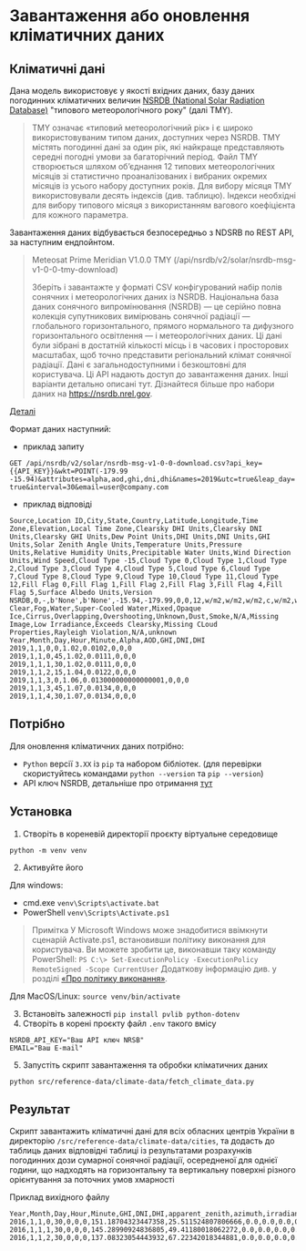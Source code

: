 # Завантаження або оновлення кліматичних даних

## Кліматичні дані

Дана модель використовує у якості вхідних даних, базу даних погодинних
кліматичних величин
[NSRDB (National Solar Radiation Database)](https://nsrdb.nrel.gov/) "типового
метеорологічного року" (далі TMY).

> TMY означає «типовий метеорологічний рік» і є широко використовуваним типом
> даних, доступних через NSRDB. TMY містять погодинні дані за один рік, які
> найкраще представляють середні погодні умови за багаторічний період. Файл TMY
> створюється шляхом об’єднання 12 типових метеорологічних місяців зі
> статистично проаналізованих і вибраних окремих місяців із усього набору
> доступних років. Для вибору місяця TMY використовували десять індексів (див.
> таблицю). Індекси необхідні для вибору типового місяця з використанням
> вагового коефіцієнта для кожного параметра.

Завантаження даних відбувається безпосередньо з NDSRB по REST API, за наступним
ендпойнтом.

> Meteosat Prime Meridian V1.0.0 TMY
> (/api/nsrdb/v2/solar/nsrdb-msg-v1-0-0-tmy-download)
>
> Зберіть і завантажте у форматі CSV конфігурований набір полів сонячних і
> метеорологічних даних із NSRDB. Національна база даних сонячного
> випромінювання (NSRDB) — це серійно повна колекція супутникових вимірювань
> сонячної радіації — глобального горизонтального, прямого нормального та
> дифузного горизонтального освітлення — і метеорологічних даних. Ці дані були
> зібрані в достатній кількості місць і в часових і просторових масштабах, щоб
> точно представити регіональний клімат сонячної радіації. Дані є
> загальнодоступними і безкоштовні для користувача. Ці API надають доступ до
> завантаження даних. Інші варіанти детально описані тут. Дізнайтеся більше про
> набори даних на https://nsrdb.nrel.gov.

[Деталі](https://developer.nrel.gov/docs/solar/nsrdb/nsrdb-msg-v1-0-0-tmy-download/)

Формат даних наступний:

-   приклад запиту

`GET /api/nsrdb/v2/solar/nsrdb-msg-v1-0-0-download.csv?api_key={{API_KEY}}&wkt=POINT(-179.99 -15.94)&attributes=alpha,aod,ghi,dni,dhi&names=2019&utc=true&leap_day=true&interval=30&email=user@company.com`

-   приклад відповіді

```
Source,Location ID,City,State,Country,Latitude,Longitude,Time Zone,Elevation,Local Time Zone,Clearsky DHI Units,Clearsky DNI Units,Clearsky GHI Units,Dew Point Units,DHI Units,DNI Units,GHI Units,Solar Zenith Angle Units,Temperature Units,Pressure Units,Relative Humidity Units,Precipitable Water Units,Wind Direction Units,Wind Speed,Cloud Type -15,Cloud Type 0,Cloud Type 1,Cloud Type 2,Cloud Type 3,Cloud Type 4,Cloud Type 5,Cloud Type 6,Cloud Type 7,Cloud Type 8,Cloud Type 9,Cloud Type 10,Cloud Type 11,Cloud Type 12,Fill Flag 0,Fill Flag 1,Fill Flag 2,Fill Flag 3,Fill Flag 4,Fill Flag 5,Surface Albedo Units,Version
NSRDB,0,-,b'None',b'None',-15.94,-179.99,0,0,12,w/m2,w/m2,w/m2,c,w/m2,w/m2,w/m2,Degree,c,mbar,%,cm,Degrees,m/s,N/A,Clear,Probably Clear,Fog,Water,Super-Cooled Water,Mixed,Opaque Ice,Cirrus,Overlapping,Overshooting,Unknown,Dust,Smoke,N/A,Missing Image,Low Irradiance,Exceeds Clearsky,Missing CLoud Properties,Rayleigh Violation,N/A,unknown
Year,Month,Day,Hour,Minute,Alpha,AOD,GHI,DNI,DHI
2019,1,1,0,0,1.02,0.0102,0,0,0
2019,1,1,0,45,1.02,0.0111,0,0,0
2019,1,1,1,30,1.02,0.0111,0,0,0
2019,1,1,2,15,1.04,0.0122,0,0,0
2019,1,1,3,0,1.06,0.013000000000000001,0,0,0
2019,1,1,3,45,1.07,0.0134,0,0,0
2019,1,1,4,30,1.07,0.0134,0,0,0
```

## Потрібно

Для оновлення кліматичних даних потрібно:

-   `Python` версії `3.ХХ` із `pip` та набором бібліотек. (для перевірки
    скористуйтесь командами `python --version` та `pip --version`)
-   API ключ NSRDB, детальніше про отримання
    [тут](https://developer.nrel.gov/signup/)

## Установка

1. Створіть в кореневій директорії проєкту віртуальне середовище

`python -m venv venv`

2. Активуйте його

Для windows:

-   cmd.exe `venv\Scripts\activate.bat`
-   PowerShell `venv\Scripts\Activate.ps1`

> Примітка У Microsoft Windows може знадобитися ввімкнути сценарій Activate.ps1,
> встановивши політику виконання для користувача. Ви можете зробити це,
> виконавши таку команду PowerShell:
> `PS C:\> Set-ExecutionPolicy -ExecutionPolicy RemoteSigned -Scope CurrentUser`
> Додаткову інформацію див. у розділі
> [«Про політику виконання»](https://go.microsoft.com/fwlink/?LinkID=135170).

Для MacOS/Linux: `source venv/bin/activate`

3. Встановіть залежності `pip install pvlib python-dotenv`
4. Створіть в корені проєкту файл `.env` такого вмісу

```
NSRDB_API_KEY="Ваш API ключ NRSB"
EMAIL="Ваш E-mail"
```

5. Запустіть скрипт завантаження та обробки кліматичних даних

`python src/reference-data/climate-data/fetch_climate_data.py `

## Результат

Скрипт завантажить кліматичні дані для всіх обласних центрів України в
директорію `/src/reference-data/climate-data/cities`, та додасть до таблиць
даних відповідні таблиці із результатами розрахунків погодинних дози сумарної
сонячної радіації, осередненої для однієї години, що надходять на горизонтальну
та вертикальну поверхні різного орієнтування за поточних умов хмарності

Приклад вихідного файлу

```
Year,Month,Day,Hour,Minute,GHI,DNI,DHI,apparent_zenith,azimuth,irradiance_north,irradiance_northeast,irradiance_east,irradiance_southeast,irradiance_south,irradiance_southwest,irradiance_west,irradiance_northwest
2016,1,1,0,30,0,0,0,151.18704323447358,25.511524807806666,0.0,0.0,0.0,0.0,0.0,0.0,0.0,0.0
2016,1,1,1,30,0,0,0,145.28990924836805,49.41180018062272,0.0,0.0,0.0,0.0,0.0,0.0,0.0,0.0
2016,1,1,2,30,0,0,0,137.08323054443932,67.22342018344881,0.0,0.0,0.0,0.0,0.0,0.0,0.0,0.0
```
